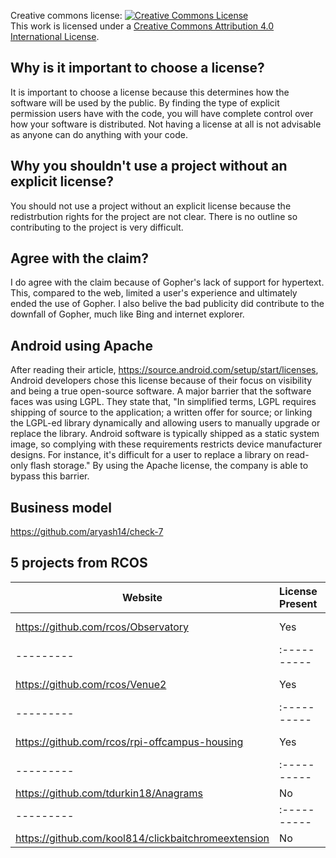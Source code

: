 Creative commons license: 
<a rel="license" href="http://creativecommons.org/licenses/by/4.0/"><img alt="Creative Commons License" style="border-width:0" src="https://i.creativecommons.org/l/by/4.0/88x31.png" /></a><br />This work is licensed under a <a rel="license" href="http://creativecommons.org/licenses/by/4.0/">Creative Commons Attribution 4.0 International License</a>.

## Why is it important to choose a license?
It is important to choose a license because this determines how the software will be used by the public. By finding the type of explicit permission users have with the code, you will have complete control over how your software is distributed. Not having a license at all is not advisable as anyone can do anything with your code. 

## Why you shouldn't use a project without an explicit license?
You should not use a project without an explicit license because the redistrbution rights for the project are not clear. There is no outline so contributing to the project is very difficult.

## Agree with the claim? 
I do agree with the claim because of Gopher's lack of support for hypertext. This, compared to the web, limited a user's experience and ultimately ended the use of Gopher. I also belive the bad publicity did contribute to the downfall of Gopher, much like Bing and internet explorer. 

## Android using Apache
 After reading their article, https://source.android.com/setup/start/licenses, Android developers chose this license because of their focus on visibility and being a true open-source software. A major barrier that the software faces was using LGPL. They state that, "In simplified terms, LGPL requires shipping of source to the application; a written offer for source; or linking the LGPL-ed library dynamically and allowing users to manually upgrade or replace the library. Android software is typically shipped as a static system image, so complying with these requirements restricts device manufacturer designs. For instance, it's difficult for a user to replace a library on read-only flash storage." By using the Apache license, the company is able to bypass this barrier. 
 
## Business model
https://github.com/aryash14/check-7
## 5 projects from RCOS 
Website | License Present | License
---------|:----------|:-------
https://github.com/rcos/Observatory | Yes | Two Clause BSD License https://en.wikipedia.org/wiki/ISC_license
---------|:----------|:-------
https://github.com/rcos/Venue2| Yes | MIT License https://opensource.org/licenses/MIT
---------|:----------|:-------
https://github.com/rcos/rpi-offcampus-housing | Yes | MIT License https://opensource.org/licenses/MIT
---------|:----------|:-------
https://github.com/tdurkin18/Anagrams | No | 
---------|:----------|:-------
https://github.com/kool814/clickbaitchromeextension | No | 

